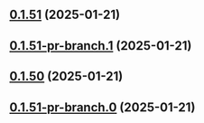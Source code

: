 ## [0.1.51](https://github.com/latha-414/AWS-CICD-web-app/compare/v0.1.51-pr-branch.1...v0.1.51) (2025-01-21)



## [0.1.51-pr-branch.1](https://github.com/latha-414/AWS-CICD-web-app/compare/v0.1.50...v0.1.51-pr-branch.1) (2025-01-21)



## [0.1.50](https://github.com/latha-414/AWS-CICD-web-app/compare/v0.1.51-pr-branch.0...v0.1.50) (2025-01-21)



## [0.1.51-pr-branch.0](https://github.com/latha-414/AWS-CICD-web-app/compare/v0.1.50-pr-branch.0...v0.1.51-pr-branch.0) (2025-01-21)



